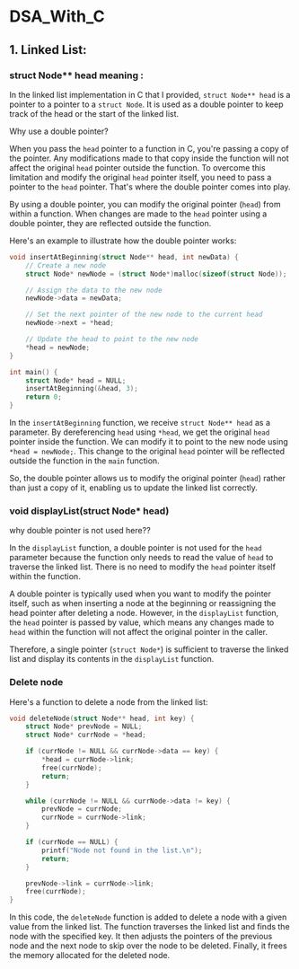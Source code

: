 # DSA_With_C

## 1. Linked List:

### struct Node** head meaning :

In the linked list implementation in C that I provided, `struct Node** head` is a pointer to a pointer to a `struct Node`. It is used as a double pointer to keep track of the head or the start of the linked list.

Why use a double pointer? 

When you pass the `head` pointer to a function in C, you're passing a copy of the pointer. Any modifications made to that copy inside the function will not affect the original `head` pointer outside the function. To overcome this limitation and modify the original `head` pointer itself, you need to pass a pointer to the `head` pointer. That's where the double pointer comes into play.

By using a double pointer, you can modify the original pointer (`head`) from within a function. When changes are made to the `head` pointer using a double pointer, they are reflected outside the function.

Here's an example to illustrate how the double pointer works:

```c
void insertAtBeginning(struct Node** head, int newData) {
    // Create a new node
    struct Node* newNode = (struct Node*)malloc(sizeof(struct Node));

    // Assign the data to the new node
    newNode->data = newData;

    // Set the next pointer of the new node to the current head
    newNode->next = *head;

    // Update the head to point to the new node
    *head = newNode;
}

int main() {
    struct Node* head = NULL;
    insertAtBeginning(&head, 3);
    return 0;
}
```

In the `insertAtBeginning` function, we receive `struct Node** head` as a parameter. By dereferencing `head` using `*head`, we get the original `head` pointer inside the function. We can modify it to point to the new node using `*head = newNode;`. This change to the original `head` pointer will be reflected outside the function in the `main` function.

So, the double pointer allows us to modify the original pointer (`head`) rather than just a copy of it, enabling us to update the linked list correctly.

### void displayList(struct Node* head) 
why double pointer is not used here??

In the `displayList` function, a double pointer is not used for the `head` parameter because the function only needs to read the value of `head` to traverse the linked list. There is no need to modify the `head` pointer itself within the function.

A double pointer is typically used when you want to modify the pointer itself, such as when inserting a node at the beginning or reassigning the head pointer after deleting a node. However, in the `displayList` function, the `head` pointer is passed by value, which means any changes made to `head` within the function will not affect the original pointer in the caller.

Therefore, a single pointer (`struct Node*`) is sufficient to traverse the linked list and display its contents in the `displayList` function.

### Delete node

Here's a function to delete a node from the linked list:

```c
void deleteNode(struct Node** head, int key) {
    struct Node* prevNode = NULL;
    struct Node* currNode = *head;

    if (currNode != NULL && currNode->data == key) {
        *head = currNode->link;
        free(currNode);
        return;
    }

    while (currNode != NULL && currNode->data != key) {
        prevNode = currNode;
        currNode = currNode->link;
    }

    if (currNode == NULL) {
        printf("Node not found in the list.\n");
        return;
    }

    prevNode->link = currNode->link;
    free(currNode);
}
```

In this code, the `deleteNode` function is added to delete a node with a given value from the linked list. The function traverses the linked list and finds the node with the specified key. It then adjusts the pointers of the previous node and the next node to skip over the node to be deleted. Finally, it frees the memory allocated for the deleted node.
